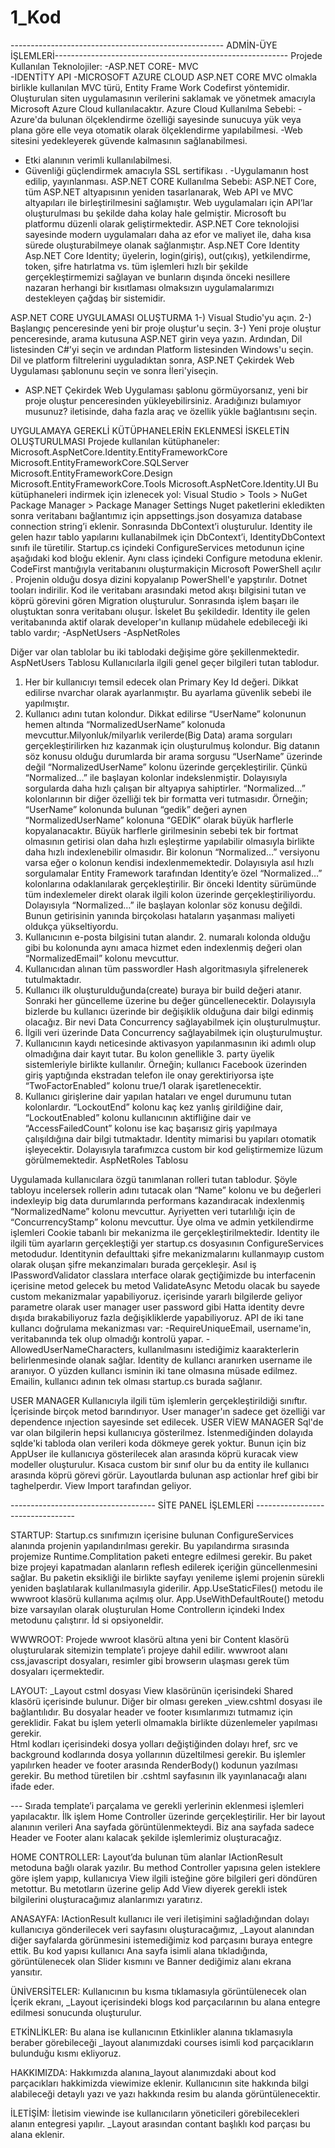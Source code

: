 # 1_Kod
----------------------------------------------------- ADMİN-ÜYE İŞLEMLERİ----------------------------------------------------------
Projede Kullanılan Teknolojiler:
-ASP.NET CORE- MVC  
-IDENTİTY API
-MICROSOFT AZURE CLOUD 
ASP.NET CORE MVC olmakla birlikle kullanılan MVC türü, Entity Frame Work Codefirst yöntemidir.
Oluşturulan siten uygulamasının verilerini saklamak ve yönetmek amacıyla Microsoft Azure Cloud kullanılacaktır.
Azure Cloud Kullanılma Sebebi:
-Azure'da bulunan ölçeklendirme özelliği sayesinde sunucuya yük veya plana göre elle veya otomatik olarak ölçeklendirme yapılabilmesi.
-Web sitesini yedekleyerek güvende kalmasının sağlanabilmesi.
- Etki alanının verimli kullanılabilmesi.
- Güvenliği güçlendirmek amacıyla SSL sertifikası .
-Uygulamanın host edilip, yayınlanması.
ASP.NET CORE Kullanılma Sebebi:
ASP.NET Core, tüm ASP.NET altyapısının yeniden tasarlanarak, Web API ve MVC altyapıları ile birleştirilmesini sağlamıştır. 
Web uygulamaları için API’lar oluşturulması bu şekilde daha kolay hale gelmiştir. Microsoft bu platformu düzenli olarak geliştirmektedir. ASP.NET Core teknolojisi sayesinde modern uygulamaları daha az efor ve maliyet ile, daha kısa sürede oluşturabilmeye olanak sağlanmıştır. 
Asp.NET Core Identity
Asp.NET Core Identity; üyelerin, login(giriş), out(çıkış), yetkilendirme, token, şifre hatırlatma vs. tüm işlemleri hızlı bir şekilde gerçekleştirmemizi sağlayan ve bunların dışında önceki nesillere nazaran herhangi bir kısıtlaması olmaksızın uygulamalarımızı destekleyen çağdaş bir sistemidir.

ASP.NET CORE UYGULAMASI OLUŞTURMA
1-) Visual Studio'yu açın.
2-) Başlangıç penceresinde yeni bir proje oluştur'u seçin.
3-) Yeni proje oluştur penceresinde, arama kutusuna ASP.NET girin veya yazın. Ardından, Dil listesinden C#'yi seçin ve ardından Platform listesinden Windows'u seçin.
Dil ve platform filtrelerini uyguladıktan sonra, ASP.NET Çekirdek Web Uygulaması şablonunu seçin ve sonra İleri'yiseçin.

* ASP.NET Çekirdek Web Uygulaması şablonu görmüyorsanız, yeni bir proje oluştur penceresinden yükleyebilirsiniz. Aradığınızı bulamıyor musunuz? iletisinde, daha fazla araç ve özellik yükle bağlantısını seçin.
 
UYGULAMAYA GEREKLİ KÜTÜPHANELERİN EKLENMESİ İSKELETİN OLUŞTURULMASI
Projede kullanılan kütüphaneler:
Microsoft.AspNetCore.Identity.EntityFrameworkCore
Microsoft.EntityFrameworkCore.SQLServer
Microsoft.EntityFrameworkCore.Design
Microsoft.EntityFrameworkCore.Tools
Microsoft.AspNetCore.Identity.UI
Bu kütüphaneleri indirmek için izlenecek yol:
Visual Studio > Tools > NuGet Package Manager > Package Manager Settings
Nuget paketlerini ekledikten sonra veritabanı bağlantımız için appsettings.json dosyamıza database connection string’i eklenir.
Sonrasında DbContext’i oluşturulur. Identity ile gelen hazır tablo yapılarını kullanabilmek için DbContext’i, IdentityDbContext sınıfı ile türetilir.
Startup.cs içindeki ConfigureServices metodunun içine aşağıdaki kod bloğu eklenir.
Aynı class içindeki Configure metoduna eklenir.
CodeFirst mantığıyla veritabanını oluşturmakiçin Microsoft PowerShell açılır .
Projenin olduğu dosya dizini kopyalanıp PowerShell'e yapştırılır.
Dotnet tooları indirilir.
Kod ile veritabanı arasındaki metod akışı bilgisini tutan ve köprü görevini gören Migration oluşturulur.
Sonrasında işlem başarı ile oluştuktan sonra veritabanı oluşur.
İskelet Bu şekildedir.
Identity ile gelen veritabanında aktif olarak developer'ın kullanıp müdahele edebileceği iki tablo vardır; 
-AspNetUsers
-AspNetRoles

Diğer var olan tablolar bu iki tablodaki değişime göre şekillenmektedir.
AspNetUsers Tablosu
Kullanıcılarla ilgili genel geçer bilgileri tutan tablodur.
1. Her bir kullanıcıyı temsil edecek olan Primary Key Id değeri. Dikkat edilirse nvarchar olarak ayarlanmıştır. Bu ayarlama güvenlik sebebi ile yapılmıştır.
2. Kullanıcı adını tutan kolondur. Dikkat edilirse “UserName” kolonunun hemen altında “NormalizedUserName” kolonuda mevcuttur.Milyonluk/milyarlık verilerde(Big Data) arama sorguları gerçekleştirilirken hız kazanmak için oluşturulmuş kolondur. Big datanın söz konusu olduğu durumlarda bir arama sorgusu “UserName” üzerinde değil “NormalizedUserName” kolonu üzerinde gerçekleştirilir. Çünkü “Normalized…” ile başlayan kolonlar indekslenmiştir. Dolayısıyla sorgularda daha hızlı çalışan bir altyapıya sahiptirler. “Normalized…” kolonlarının bir diğer özelliği tek bir formatta veri tutmasıdır. Örneğin; “UserName” kolonunda bulunan “gedik” değeri aynen “NormalizedUserName” kolonuna “GEDİK” olarak büyük harflerle kopyalanacaktır. Büyük harflerle girilmesinin sebebi tek bir fortmat olmasının getirisi olan daha hızlı eşleştirme yapılabilir olmasıyla birlikte daha hızlı indexlenebilir olmasıdır. Bir kolonun “Normalized…” versiyonu varsa eğer o kolonun kendisi indexlenmemektedir. Dolayısıyla asıl hızlı sorgulamalar Entity Framework tarafından Identity’e özel “Normalized…” kolonlarına odaklanılarak gerçekleştirilir. Bir önceki Identity sürümünde tüm indexlemeler direkt olarak ilgili kolon üzerinde gerçekleştiriliyordu. Dolayısıyla “Normalized…” ile başlayan kolonlar söz konusu değildi. Bunun getirisinin yanında birçokolası hataların yaşanması maliyeti oldukça yükseltiyordu.
3. Kullanıcının e-posta bilgisini tutan alandır. 2. numaralı kolonda olduğu gibi bu kolonunda aynı amaca hizmet eden indexlenmiş değeri olan “NormalizedEmail” kolonu mevcuttur.
4. Kullanıcıdan alınan tüm passwordler Hash algoritmasıyla şifrelenerek tutulmaktadır.
5. Kullanıcı ilk oluşturulduğunda(create) buraya bir build değeri atanır. Sonraki her güncelleme üzerine bu değer güncellenecektir. Dolayısıyla bizlerde bu kullanıcı üzerinde bir değişiklik olduğuna dair bilgi edinmiş olacağız. Bir nevi Data Concurrency sağlayabilmek için oluşturulmuştur.
6. İlgili veri üzerinde Data Concurrency sağlayabilmek için oluşturulmuştur.
7. Kullanıcının kaydı neticesinde aktivasyon yapılanmasının iki adımlı olup olmadığına dair kayıt tutar. Bu kolon genellikle 3. party üyelik sistemleriyle birlikte kullanılır. Örneğin; kullanıcı Facebook üzerinden giriş yaptığında ekstradan telefon ile onay gerektiriyorsa işte “TwoFactorEnabled” kolonu true/1 olarak işaretlenecektir.
8. Kullanıcı girişlerine dair yapılan hataları ve engel durumunu tutan kolonlardır. “LockoutEnd” kolonu kaç kez yanlış girildiğine dair, “LockoutEnabled” kolonu kullanıcının aktifliğine dair ve “AccessFailedCount” kolonu ise kaç başarısız giriş yapılmaya çalışıldığına dair bilgi tutmaktadır. Identity mimarisi bu yapıları otomatik işleyecektir. Dolayısıyla tarafımızca custom bir kod geliştirmemize lüzum görülmemektedir.
AspNetRoles Tablosu
 
Uygulamada kullanıcılara özgü tanımlanan rolleri tutan tablodur. Şöyle tabloyu incelersek rollerin adını tutacak olan “Name” kolonu ve bu değerleri indexleyip big data durumlarında performans kazandıracak indexlenmiş “NormalizedName” kolonu mevcuttur. Ayriyetten veri tutarlılığı için de “ConcurrencyStamp” kolonu mevcuttur.
Üye olma ve admin yetkilendirme işlemleri Cookie tabanlı bir mekanizma ile gerçekleştirilmektedir.
Identity ile ilgili tüm ayarların gerçekleştiği yer startup.cs dosyasının ConfigureServices metodudur.
Identitynin defaulttaki şifre mekanizmalarını kullanmayıp custom olarak oluşan şifre mekanzimaları burada gerçekleşir.
Asıl iş IPasswordValidator<AppUser>  classlara ınterface olarak geçtiğimizde bu interfacenin içerisine metod gelecek bu metod ValidateAsync Metodu olacak bu sayede custom mekanizmalar yapabiliyoruz. içerisinde yararlı bilgilerde geliyor parametre olarak user manager user password gibi Hatta identity devre dışıda bırakabiliyoruz fazla değişikliklerde yapabiliyoruz.
API de iki tane kullancı doğrulama mekanizması var: 
-RequireUniqueEmail, username'in, veritabanında tek olup olmadığı kontrolü yapar.
-AllowedUserNameCharacters, kullanılmasını istediğimiz kaarakterlerin belirlenmesinde olanak sağlar.
Identity de kullancı aranırken username ile aranıyor. O yüzden kullancı isminin iki tane olmasına müsade edilmez.
Emailin, kullanıcı adının tek olması startup.cs  burada sağlanır.
 

USER MANAGER 
Kullanıcıyla ilgili tüm işlemlerin gerçekleştirildiği sınıftır. İçerisinde birçok metod barındırıyor.
User manager'ın sadece get özelliği var dependence ınjection sayesinde set edilecek.
USER VİEW MANAGER
 Sql'de var olan bilgilerin hepsi kullanıcıya gösterilmez. İstenmediğinden dolayıda sqlde'ki tabloda olan verileri koda dökmeye gerek yoktur. Bunun için biz AppUser ile kullanıcıya gösterilecek alan arasında köprü kuracak view modeller oluşturulur.
Kısaca custom bir sınıf olur bu da entity ile kullanıcı arasında köprü görevi görür.
Layoutlarda bulunan asp actionlar href gibi bir taghelperdır. View Import tarafından geliyor.

------------------------------------ SİTE PANEL İŞLEMLERİ ---------------------------------

STARTUP: Startup.cs sınıfımızın içerisine bulunan ConfigureServices alanında projenin yapılandırılması gerekir. 
Bu yapılandırma sırasında projemize Runtime.Complitation paketi entegre edilmesi gerekir. Bu paket bize projeyi kapatmadan alanların reflesh edilerek içeriğin güncellenmesini sağlar. Bu paketin eksikliği ile birlikte sayfayı yenileme işlemi projenin sürekli yeniden başlatılarak kullanılmasıyla giderilir.
App.UseStaticFiles() metodu ile wwwroot klasörü kullanıma açılmış olur.
App.UseWithDefaultRoute() metodu bize varsayılan olarak oluşturulan Home Controllerın içindeki Index metodunu çalıştırır. 
İd si opsiyoneldir. 

WWWROOT: Projede wwroot klasörü altına yeni bir Content klasörü oluşturularak sitemizin template’i projeye dahil edilir. 
wwwroot alanı css,javascript dosyaları, resimler gibi browserın ulaşması gerek tüm dosyaları içermektedir.

LAYOUT: _Layout cstml dosyası View klasörünün içerisindeki Shared klasörü içerisinde bulunur. Diğer bir olması gereken _view.cshtml dosyası ile bağlantılıdır. Bu dosyalar header ve footer kısımlarımızı tutmamız için gereklidir. Fakat bu işlem yeterli olmamakla birlikte düzenlemeler yapılması gerekir.  
Html kodları içerisindeki dosya yolları değiştiğinden dolayı href, src ve background kodlarında dosya yollarının düzeltilmesi gerekir. Bu işlemler yapılırken header ve footer arasında RenderBody() kodunun yazılması gerekir. Bu method türetilen bir .cshtml sayfasının ilk yayınlanacağı alanı ifade eder.

--- Sırada template’i parçalama ve gerekli yerlerinin eklenmesi işlemleri yapılacaktır. 
İlk işlem Home Controller üzerinde gerçekleştirilir. Her bir layout alanının verileri Ana sayfada görüntülenmekteydi. Biz ana sayfada sadece Header ve Footer alanı kalacak şekilde işlemlerimiz oluşturacağız.

HOME CONTROLLER: Layout’da bulunan tüm alanlar IActionResult metoduna bağlı olarak yazılır. Bu method Controller yapısına gelen isteklere göre işlem yapıp, kullanıcıya View ilgili isteğine göre bilgileri geri döndüren metottur. Bu metotların üzerine gelip Add View diyerek gerekli istek bilgilerini oluşturacağımız alanlarımızı yaratırız.

ANASAYFA: IActionResult kullanıcı ile veri iletişimini sağladığından dolayı kullanıcıya gönderilecek veri sayfasını oluşturacağımız, _Layout alanından diğer sayfalarda görünmesini istemediğimiz kod parçasını buraya entegre ettik. Bu kod yapısı kullanıcı Ana sayfa isimli alana tıkladığında, görüntülenecek olan Slider kısmını ve Banner dediğimiz alanı ekrana yansıtır.

ÜNİVERSİTELER: Kullanıcının bu kısma tıklamasıyla görüntülenecek olan İçerik ekranı, _Layout içerisindeki blogs kod parçacılarının bu alana entegre edilmesi sonucunda oluşturulur.

ETKİNLİKLER: Bu alana ise kullanıcının Etkinlikler alanına tıklamasıyla beraber görebileceği _layout alanımızdaki courses isimli kod parçacıkların bulunduğu kısmı ekliyoruz.

HAKKIMIZDA: Hakkımızda alanına_layout alanımızdaki about kod parçacıkları hakkimizda viewimize eklenir. Kullanıcının site hakkında bilgi alabileceği detaylı yazı ve yazı hakkında resim bu alanda görüntülenecektir. 

İLETİŞİM: İletisim viewinde ise kullanıcıların yöneticileri görebilecekleri alanın entegresi yapılır. _Layout arasından contant başlıklı kod parçası bu alana eklenir.

